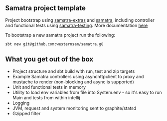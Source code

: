 ## Samatra project template

Project bootstrap using [samatra-extras](https://github.com/springernature/samatra-extras) and [samatra](https://github.com/springernature/samatra), including controller and functional tests using [samatra-testing](https://github.com/springernature/samatra-testing). More documentation [here](https://github.com/springernature/samatra-extras/wiki)

To bootstrap a new samatra project run the following:
```
sbt new git@github.com:westernsam/samatra.g8
```

## What you get out of the box

- Project structure and sbt build with run, test and zip targets
- Example Samatra controllers using asynchttpclient to proxy and mustache to render (non-blocking and async is supported)
- Unit and functional tests in memory
- Utility to load env variables from file into System.env - so it's easy to run Main and tests from within intellij 
- Logging
- JVM, request and system monitoring sent to graphite/statsd
- Gzipped filter


